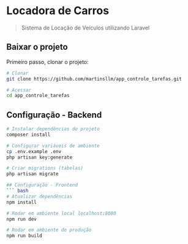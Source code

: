 # Locadora de Carros

> Sistema de Locação de Veículos utilizando Laravel

## Baixar o projeto
Primeiro passo, clonar o projeto:
``` bash
# Clonar
git clone https://github.com/martinsllm/app_controle_tarefas.git

# Acessar
cd app_controle_tarefas
```

## Configuração - Backend

``` bash
# Instalar dependências do projeto
composer install

# Configurar variáveis de ambiente
cp .env.example .env
php artisan key:generate

# Criar migrations (tabelas)
php artisan migrate

## Configuração - Frontend
``` bash
# Atualizar dependências
npm install

# Rodar em ambiente local localhost:8080
npm run dev

# Rodar em ambiente de produção
npm run build
```
